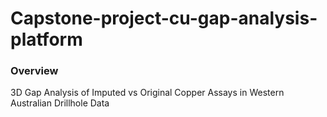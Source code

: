 # Capstone-project-cu-gap-analysis-platform

### Overview
3D Gap Analysis of Imputed vs Original Copper Assays in Western Australian Drillhole Data
